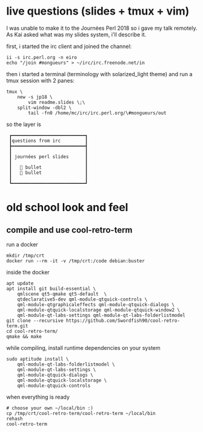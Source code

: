 # live questions (slides + tmux + vim)

I was unable to make it to the Journées Perl 2018 so i gave my talk remotely.
As Kai asked what was my slides system, i'll describe it.

first, i started the irc client and joined the channel:

    ii -s irc.perl.org -n eiro
    echo "/join #mongueurs" > ~/irc/irc.freenode.net/in

then i started a terminal (terminology with solarized_light theme)
and run a tmux session with 2 panes:

    tmux \
        new -s jp18 \
            vim readme.slides \;\
        split-window -dbl2 \
            tail -fn0 /home/mc/irc/irc.perl.org/\#mongueurs/out

so the layer is

     ┏━━━━━━━━━━━━━━━━━━━━━━━━━━━┓
     ┃questions from irc         ┃
     ┣━━━━━━━━━━━━━━━━━━━━━━━━━━━┫
     ┃                           ┃
     ┃ journées perl slides      ┃
     ┃                           ┃
     ┃    bullet                ┃
     ┃    bullet                ┃
     ┃                           ┃
     ┗━━━━━━━━━━━━━━━━━━━━━━━━━━━┛

# old school look and feel

## compile and use cool-retro-term

run a docker

    mkdir /tmp/crt
    docker run --rm -it -v /tmp/crt:/code debian:buster

inside the docker

    apt update
    apt install git build-essential \
        qmlscene qt5-qmake qt5-default  \
        qtdeclarative5-dev qml-module-qtquick-controls \
        qml-module-qtgraphicaleffects qml-module-qtquick-dialogs \
        qml-module-qtquick-localstorage qml-module-qtquick-window2 \
        qml-module-qt-labs-settings qml-module-qt-labs-folderlistmodel
    git clone --recursive https://github.com/Swordfish90/cool-retro-term.git
    cd cool-retro-term/
    qmake && make

while compiling, install runtime dependencies on your system

    sudo aptitude install \
        qml-module-qt-labs-folderlistmodel \
        qml-module-qt-labs-settings \
        qml-module-qtquick-dialogs \
        qml-module-qtquick-localstorage \
        qml-module-qtquick-controls


when everything is ready

    # choose your own ~/local/bin :)
    cp /tmp/crt/cool-retro-term/cool-retro-term ~/local/bin
    rehash
    cool-retro-term

